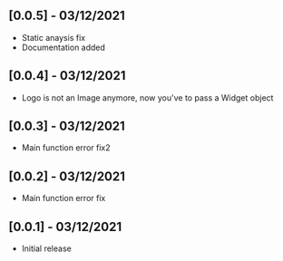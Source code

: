 ## [0.0.5] - 03/12/2021

* Static anaysis fix
* Documentation added

## [0.0.4] - 03/12/2021

* Logo is not an Image anymore, now you've to pass a Widget object

## [0.0.3] - 03/12/2021

* Main function error fix2

## [0.0.2] - 03/12/2021

* Main function error fix

## [0.0.1] - 03/12/2021

* Initial release
